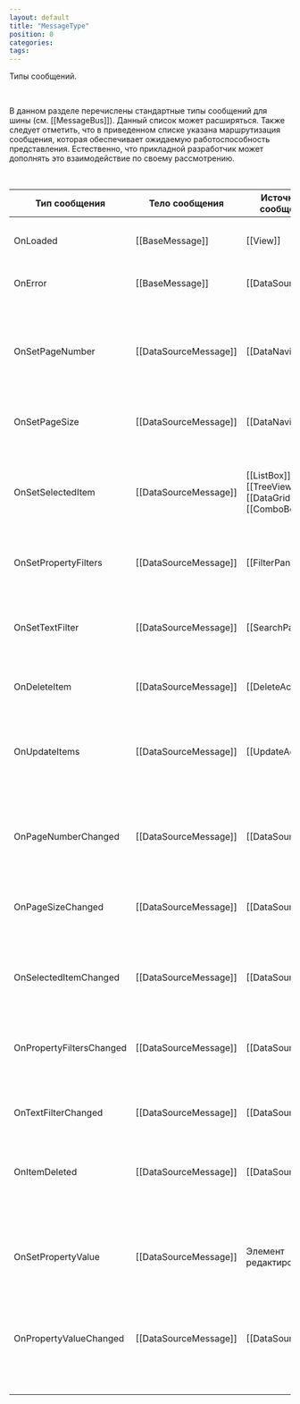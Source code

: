 ```yaml
---
layout: default
title: "MessageType"
position: 0
categories: 
tags: 
---
```


Типы сообщений.

 

В данном разделе перечислены стандартные типы сообщений для шины (см. [[MessageBus]]). Данный список может расширяться. Также следует отметить, что в приведенном списке указана маршрутизация сообщения, которая обеспечивает ожидаемую работоспособность представления. Естественно, что прикладной разработчик может дополнять это взаимодействие по своему рассмотрению.

    

|Тип сообщения|Тело сообщения|Источники сообщения|Подписчики на сообщение|Описание сообщения|Комментарии|
|-------------|--------------|-------------------|-----------------------|------------------|-----------|
|OnLoaded|[[BaseMessage]]|[[View]]|[[DataSource]]|Представление создано и отображено на экране.| |
|OnError|[[BaseMessage]]|[[DataSource]]|[[View]]|В приложении произошла ошибка.|Value содержит информацию об ошибке.|
| | | | | | |
|OnSetPageNumber|[[DataSourceMessage]]|[[DataNavigation]]|[[DataSource]]|Запрос на изменение номера страницы источника данных.|Value содержит номер страницы.|
|OnSetPageSize|[[DataSourceMessage]]|[[DataNavigation]]|[[DataSource]]|Запрос на изменение размера страницы источника данных.|Value содержит размер страницы.|
|OnSetSelectedItem|[[DataSourceMessage]]|[[ListBox]], [[TreeView]], [[DataGrid]], [[ComboBox]]|[[DataSource]]|Запрос на изменение выделенного элемента источника данных.|Value содержит выделенный элемент.|
|OnSetPropertyFilters|[[DataSourceMessage]]|[[FilterPanel]]|[[DataSource]]|Запрос на изменение фильтра по свойствам элементов данных.|Value содержит значение фильтра (массив [[Criteria]]).|
|OnSetTextFilter|[[DataSourceMessage]]|[[SearchPanel]]|[[DataSource]]|Запрос на изменение фильтра полнотекстового поиска.|Value содержит значение фильтра (массив [[Criteria]]).|
|OnDeleteItem|[[DataSourceMessage]]|[[DeleteAction]]|[[DataSource]]|Запрос на удаление элемента источника данных.|Value содержит идентификатор элемента.|
|OnUpdateItems|[[DataSourceMessage]]|[[UpdateAction]]|[[DataSource]]|Запрос на обновление списка элементов источника данных.|Value содержит список элементов.|
| | | | | | |
|OnPageNumberChanged|[[DataSourceMessage]]|[[DataSource]]|[[DataNavigation]]|Подтверждение изменения номера страницы источника данных.|Value содержит номер страницы.|
|OnPageSizeChanged|[[DataSourceMessage]]|[[DataSource]]|[[DataNavigation]]|Подтверждение изменения размера страницы источника данных.|Value содержит размер страницы.|
|OnSelectedItemChanged|[[DataSourceMessage]]|[[DataSource]]|[[ListBox]], [[TreeView]], [[DataGrid, |DataGrid]][[ComboBox]]|Подтверждение изменения выделенного элемента источника данных.|Value содержит выделенный элемент.|
|OnPropertyFiltersChanged|[[DataSourceMessage]]|[[DataSource]]|[[FilterPanel]]|Подтверждение изменения фильтра по свойствам элементов данных.|Value содержит значение фильтра (массив [[Criteria]]).|
|OnTextFilterChanged|[[DataSourceMessage]]|[[DataSource]]|[[SearchPanel]]|Подтверждение изменения фильтра полнотекстового поиска.|Value содержит значение фильтра (массив [[Criteria]]).|
|OnItemDeleted|[[DataSourceMessage]]|[[DataSource]]|[[ListBox]], [[TreeView]], [[DataGrid, |DataGrid]][[ComboBox]]|Подтверждение удаления элемента источника данных.|Value содержит идентификатор элемента.|
| | | | | | |
|OnSetPropertyValue|[[DataSourceMessage]]|Элемент редактирования|[[DataSource]]|Запрос на изменение свойства выделенного элемента источника данных.|Value содержит значение свойства.|
|OnPropertyValueChanged|[[DataSourceMessage]]|[[DataSource]]|Элемент редактирования|Подтверждение изменения свойства выделенного элемента источника данных.|Value содержит значение свойства.|
| | | | | | |

 

 

